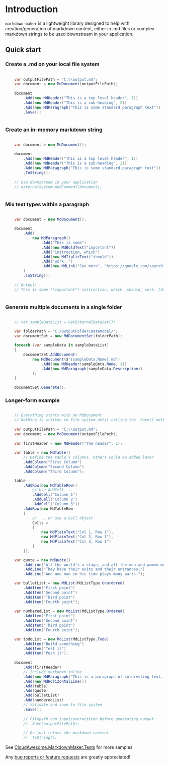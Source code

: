 # Introduction

`markdown-maker` is a lightweight library designed to help with creation/generation of markdown content, either in .md files or complex markdown strings to be used downstream in your application.

## Quick start

### Create a .md on your local file system

```cs
    
    var outputFilePath = "C:\\output.md";
    var document = new MdDocument(outputFilePath);
    
    document
        .Add(new MdHeader("This is a top level header", 1))
        .Add(new MdHeader("This is a sub-heading", 2))
        .Add(new MdParagraph("This is some standard paragraph text"))
        .Save();
        
```

### Create an in-memory markdown string

```cs

    var document = new MdDocument();
    
    document
        .Add(new MdHeader("This is a top level header", 1))
        .Add(new MdHeader("This is a sub-heading", 2))
        .Add(new MdParagraph("This is some standard paragraph text"))
        .ToString();
    
    // Use downstream in your application
    // externalSystem.AddComment(document);
    
```

### Mix text types within a paragraph

```cs

    var document = new MdDocument();
    
    document
        .Add(
            new MdParagraph()
                .Add("This is some")
                .Add(new MdBoldText("important"))
                .Add("instruction, which")
                .Add(new MdItalicText("should"))
                .Add("work. ")
                .Add(new MdLink("See more", "https://google.com/search?q=markdown"))
        )
        .ToString();
    
    // Output: 
    // This is some **important** instruction, which _should_ work. [See more](https://google.com/search?q=markdown) \n
    
```

### Generate multiple documents in a single folder

```cs

    // var sampleDataList = GetExternalDataSet();

    var folderPath = "C:/OutputFolder/DataModel/";
    var documentSet = new MdDocumentSet(folderPath);
    
    foreach (var sampleData in sampleDataList)
    {
        documentSet.AddDocument(
            new MdDocument($"{sampleData.Name}.md")
                .Add(new MdHeader(sampleData.Name, 1))
                .Add(new MdParagraph(sampleData.Description))
            );
    }
    
    documentSet.Generate();

```

### Longer-form example

```cs

    // Everything starts with an MdDocument
    // Nothing is written to file system until calling the .Save() method
    
    var outputFilePath = "C:\\output.md";
    var document = new MdDocument(outputFilePath);
    
    var firstHeader = new MdHeader("The header", 1);
    
    var table = new MdTable()
        // Define the table's columns. Others could be added later
        .AddColumn("First Column")
        .AddColumn("Second Column")
        .AddColumn("Third Column");

    table
        .AddRow(new MdTableRow()
            // Use AddCell ...
            .AddCell("Column 1")
            .AddCell("Column 2")
            .AddCell("Column 3"))
        .AddRow(new MdTableRow
        {
            // ... or use a Cell object
            Cells =
            {
                new MdPlainText("Col 1, Row 1"),
                new MdPlainText("Col 2, Row 1"),
                new MdPlainText("Col 3, Row 1")
            }
        });

    var quote = new MdQuote()
        .AddLine("All the world’s a stage, and all the men and women merely players.")
        .AddLine("They have their exits and their entrances;")
        .AddLine("And one man in his time plays many parts.");

    var bulletList = new MdList(MdListType.Unordered)
        .AddItem("First point")
        .AddItem("Second point")
        .AddItem("Third point")
        .AddItem("Fourth point");
    
    var numberedList = new MdList(MdListType.Ordered)
        .AddItem("First point")
        .AddItem("Second point")
        .AddItem("Third point")
        .AddItem("Fourth point");

    var todoList = new MdList(MdListType.Todo)
        .AddItem("Build something")
        .AddItem("Test it")
        .AddItem("Push it");
    
    document
        .Add(firstHeader)
        // Include markdown inline
        .Add(new MdParagraph("This is a paragraph of interesting text..."))
        .Add(new MdHorizontalLine())
        .Add(table)
        .Add(quote)
        .Add(bulletList)
        .Add(numberedList)
        // Validate and save to file system
        .Save();
        
        // Filepath can input/overwritten before generating output
        // .Save(outputFilePath);
        
        // Or just return the markdown content
        // .ToString();

```
See [CloudAwesome.MarkdownMaker.Tests](https://github.com/cloud-awesome/markdown-maker/tree/main/src/CloudAwesome.Markdown/CloudAwesome.MarkdownMaker.Tests) for more samples

Any [bug reports or feature requests](https://github.com/Cloud-Awesome/markdown-maker/issues/new/choose) are greatly appreciated!

